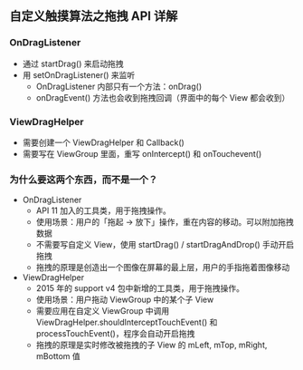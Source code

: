 ## 自定义触摸算法之拖拽 API 详解

### OnDragListener

* 通过 startDrag() 来启动拖拽
* 用 setOnDragListener() 来监听
  * OnDragListener 内部只有一个方法：onDrag()
  * onDragEvent() 方法也会收到拖拽回调（界面中的每个 View 都会收到）

### ViewDragHelper

* 需要创建一个 ViewDragHelper 和 Callback()
* 需要写在 ViewGroup 里面，重写 onIntercept() 和 onTouchevent()

### 为什么要这两个东西，而不是一个？

* OnDragListener
  * API 11 加入的工具类，用于拖拽操作。
  * 使用场景：用户的「拖起 -> 放下」操作，重在内容的移动。可以附加拖拽数据
  * 不需要写自定义 View，使用 startDrag() / startDragAndDrop() 手动开启拖拽
  * 拖拽的原理是创造出一个图像在屏幕的最上层，用户的手指拖着图像移动
* ViewDragHelper
  * 2015 年的 support v4 包中新增的工具类，用于拖拽操作。
  * 使用场景：用户拖动 ViewGroup 中的某个子 View
  * 需要应用在自定义 ViewGroup 中调用 ViewDragHelper.shouldInterceptTouchEvent() 和 processTouchEvent()，程序会自动开启拖拽
  * 拖拽的原理是实时修改被拖拽的子 View 的 mLeft, mTop, mRight, mBottom 值

